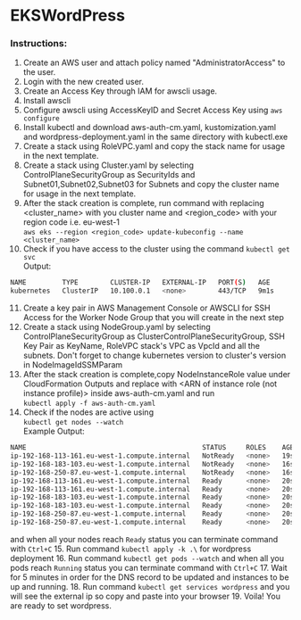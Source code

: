 # EKSWordPress
### Instructions:
1. Create an AWS user and attach policy named "AdministratorAccess" to the user.
2. Login with the new created user.
3. Create an Access Key through IAM for awscli usage.
4. Install awscli
5. Configure awscli using AccessKeyID and Secret Access Key using `aws configure`
6. Install kubectl and download aws-auth-cm.yaml, kustomization.yaml and wordpress-deployment.yaml in the same directory with kubectl.exe
7. Create a stack using RoleVPC.yaml and copy the stack name for usage in the next template.
8. Create a stack using Cluster.yaml by selecting ControlPlaneSecurityGroup as SecurityIds and Subnet01,Subnet02,Subnet03 for Subnets and copy the cluster name for usage in the next template.
9. After the stack creation is complete, run command with replacing <cluster_name> with you cluster name and <region_code> with your region code i.e. eu-west-1  
`aws eks --region <region_code> update-kubeconfig --name <cluster_name>`
10. Check if you have access to the cluster using the command `kubectl get svc`  
Output:  
```sh
NAME         TYPE        CLUSTER-IP   EXTERNAL-IP   PORT(S)   AGE  
kubernetes   ClusterIP   10.100.0.1   <none>        443/TCP   9m1s
```
11. Create a key pair in AWS Management Console or AWSCLI for SSH Access for the Worker Node Group that you will create in the next step
12. Create a stack using NodeGroup.yaml by selecting ControlPlaneSecurityGroup as ClusterControlPlaneSecurityGroup, SSH Key Pair as KeyName, RoleVPC stack's VPC as VpcId and all the subnets. Don't forget to change kubernetes version to cluster's version in NodeImageIdSSMParam
13. After the stack creation is complete,copy NodeInstanceRole value under CloudFormation Outputs and replace with <ARN of instance role (not instance profile)> inside aws-auth-cm.yaml and run  
`kubectl apply -f aws-auth-cm.yaml`
14. Check if the nodes are active using  
`kubectl get nodes --watch`  
Example Output:  
```sh
NAME                                            STATUS     ROLES    AGE   VERSION  
ip-192-168-113-161.eu-west-1.compute.internal   NotReady   <none>   19s   v1.16.8-eks-e16311  
ip-192-168-183-103.eu-west-1.compute.internal   NotReady   <none>   16s   v1.16.8-eks-e16311  
ip-192-168-250-87.eu-west-1.compute.internal    NotReady   <none>   16s   v1.16.8-eks-e16311  
ip-192-168-113-161.eu-west-1.compute.internal   Ready      <none>   20s   v1.16.8-eks-e16311  
ip-192-168-113-161.eu-west-1.compute.internal   Ready      <none>   20s   v1.16.8-eks-e16311  
ip-192-168-183-103.eu-west-1.compute.internal   Ready      <none>   20s   v1.16.8-eks-e16311  
ip-192-168-183-103.eu-west-1.compute.internal   Ready      <none>   20s   v1.16.8-eks-e16311  
ip-192-168-250-87.eu-west-1.compute.internal    Ready      <none>   20s   v1.16.8-eks-e16311  
ip-192-168-250-87.eu-west-1.compute.internal    Ready      <none>   20s   v1.16.8-eks-e16311
```
and when all your nodes reach `Ready` status you can terminate command with `Ctrl+C`
15. Run command `kubectl apply -k .\` for wordpress deployment
16. Run command `kubectl get pods --watch` and when all you pods reach `Running` status you can terminate command with `Ctrl+C`
17. Wait for 5 minutes in order for the DNS record to be updated and instances to be up and running.
18. Run command `kubectl get services wordpress` and you will see the external ip so copy and paste into your browser
19. Voila! You are ready to set wordpress.
